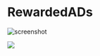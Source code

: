 # RewardedADs

![screenshot](https://res.cloudinary.com/chankruze/image/upload/v1580232118/github/Screenshot_20200128-224746.png)

[![](https://res.cloudinary.com/chankruze/image/upload/v1580232121/github/Screenshot_20200128-224729.png)](https://youtu.be/vtnKQmBl8_0)
